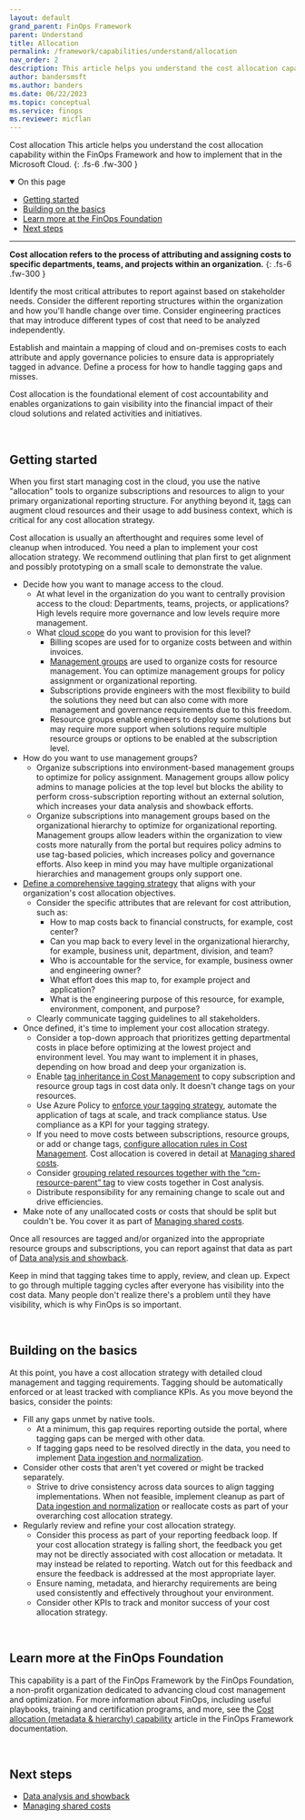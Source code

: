 ```yaml
---
layout: default
grand_parent: FinOps Framework
parent: Understand
title: Allocation
permalink: /framework/capabilities/understand/allocation
nav_order: 2
description: This article helps you understand the cost allocation capability within the FinOps Framework and how to implement that in the Microsoft Cloud.
author: bandersmsft
ms.author: banders
ms.date: 06/22/2023
ms.topic: conceptual
ms.service: finops
ms.reviewer: micflan
---
```


<span class="fs-9 d-block mb-4">Cost allocation</span>
This article helps you understand the cost allocation capability within the FinOps Framework and how to implement that in the Microsoft Cloud.
{: .fs-6 .fw-300 }

<details open markdown="1">
  <summary class="fs-2 text-uppercase">On this page</summary>

- [Getting started](#getting-started)
- [Building on the basics](#building-on-the-basics)
- [Learn more at the FinOps Foundation](#learn-more-at-the-finops-foundation)
- [Next steps](#next-steps)

</details>

---

<a name="definition"></a>
**Cost allocation refers to the process of attributing and assigning costs to specific departments, teams, and projects within an organization.**
{: .fs-6 .fw-300 }

Identify the most critical attributes to report against based on stakeholder needs. Consider the different reporting structures within the organization and how you'll handle change over time. Consider engineering practices that may introduce different types of cost that need to be analyzed independently.

Establish and maintain a mapping of cloud and on-premises costs to each attribute and apply governance policies to ensure data is appropriately tagged in advance. Define a process for how to handle tagging gaps and misses.

Cost allocation is the foundational element of cost accountability and enables organizations to gain visibility into the financial impact of their cloud solutions and related activities and initiatives.

<br>

## Getting started

When you first start managing cost in the cloud, you use the native "allocation" tools to organize subscriptions and resources to align to your primary organizational reporting structure. For anything beyond it, [tags](https://learn.microsoft.com/azure/azure-resource-manager/management/tag-resources.md) can augment cloud resources and their usage to add business context, which is critical for any cost allocation strategy.

Cost allocation is usually an afterthought and requires some level of cleanup when introduced. You need a plan to implement your cost allocation strategy. We recommend outlining that plan first to get alignment and possibly prototyping on a small scale to demonstrate the value.

- Decide how you want to manage access to the cloud.
  - At what level in the organization do you want to centrally provision access to the cloud: Departments, teams, projects, or applications? High levels require more governance and low levels require more management.
  - What [cloud scope](https://learn.microsoft.com/azure/cost-management-billing/costs/understand-work-scopes.md) do you want to provision for this level?
    - Billing scopes are used for to organize costs between and within invoices.
    - [Management groups](https://learn.microsoft.com/azure/governance/management-groups/overview.md) are used to organize costs for resource management. You can optimize management groups for policy assignment or organizational reporting.
    - Subscriptions provide engineers with the most flexibility to build the solutions they need but can also come with more management and governance requirements due to this freedom.
    - Resource groups enable engineers to deploy some solutions but may require more support when solutions require multiple resource groups or options to be enabled at the subscription level.
- How do you want to use management groups?
  - Organize subscriptions into environment-based management groups to optimize for policy assignment. Management groups allow policy admins to manage policies at the top level but blocks the ability to perform cross-subscription reporting without an external solution, which increases your data analysis and showback efforts.
  - Organize subscriptions into management groups based on the organizational hierarchy to optimize for organizational reporting. Management groups allow leaders within the organization to view costs more naturally from the portal but requires policy admins to use tag-based policies, which increases policy and governance efforts. Also keep in mind you may have multiple organizational hierarchies and management groups only support one.
- [Define a comprehensive tagging strategy](https://learn.microsoft.com/azure/cloud-adoption-framework/ready/azure-best-practices/resource-tagging) that aligns with your organization's cost allocation objectives.
  - Consider the specific attributes that are relevant for cost attribution, such as:
    - How to map costs back to financial constructs, for example, cost center?
    - Can you map back to every level in the organizational hierarchy, for example, business unit, department, division, and team?
    - Who is accountable for the service, for example, business owner and engineering owner?
    - What effort does this map to, for example project and application?
    - What is the engineering purpose of this resource, for example, environment, component, and purpose?
  - Clearly communicate tagging guidelines to all stakeholders.
- Once defined, it's time to implement your cost allocation strategy.
  - Consider a top-down approach that prioritizes getting departmental costs in place before optimizing at the lowest project and environment level. You may want to implement it in phases, depending on how broad and deep your organization is.
  - Enable [tag inheritance in Cost Management](https://learn.microsoft.com/azure/cost-management-billing/costs/enable-tag-inheritance.md) to copy subscription and resource group tags in cost data only. It doesn't change tags on your resources.
  - Use Azure Policy to [enforce your tagging strategy](https://learn.microsoft.com/azure/azure-resource-manager/management/tag-policies.md), automate the application of tags at scale, and track compliance status. Use compliance as a KPI for your tagging strategy.
  - If you need to move costs between subscriptions, resource groups, or add or change tags, [configure allocation rules in Cost Management](https://learn.microsoft.com/azure/cost-management-billing/costs/allocate-costs.md). Cost allocation is covered in detail at [Managing shared costs](./shared-cost.md).
  - Consider [grouping related resources together with the “cm-resource-parent” tag](https://learn.microsoft.com/azure/cost-management-billing/costs/group-filter.md#group-related-resources-in-the-resources-view) to view costs together in Cost analysis.
  - Distribute responsibility for any remaining change to scale out and drive efficiencies.
- Make note of any unallocated costs or costs that should be split but couldn't be. You cover it as part of [Managing shared costs](./shared-cost.md).

Once all resources are tagged and/or organized into the appropriate resource groups and subscriptions, you can report against that data as part of [Data analysis and showback](./reporting.md).

Keep in mind that tagging takes time to apply, review, and clean up. Expect to go through multiple tagging cycles after everyone has visibility into the cost data. Many people don't realize there's a problem until they have visibility, which is why FinOps is so important.

<br>

## Building on the basics

At this point, you have a cost allocation strategy with detailed cloud management and tagging requirements. Tagging should be automatically enforced or at least tracked with compliance KPIs. As you move beyond the basics, consider the points:

- Fill any gaps unmet by native tools.
  - At a minimum, this gap requires reporting outside the portal, where tagging gaps can be merged with other data.
  - If tagging gaps need to be resolved directly in the data, you need to implement [Data ingestion and normalization](./ingestion.md).
- Consider other costs that aren't yet covered or might be tracked separately.
  - Strive to drive consistency across data sources to align tagging implementations. When not feasible, implement cleanup as part of [Data ingestion and normalization](./ingestion.md) or reallocate costs as part of your overarching cost allocation strategy.
- Regularly review and refine your cost allocation strategy.
  - Consider this process as part of your reporting feedback loop. If your cost allocation strategy is falling short, the feedback you get may not be directly associated with cost allocation or metadata. It may instead be related to reporting. Watch out for this feedback and ensure the feedback is addressed at the most appropriate layer.
  - Ensure naming, metadata, and hierarchy requirements are being used consistently and effectively throughout your environment.
  - Consider other KPIs to track and monitor success of your cost allocation strategy.

<br>

## Learn more at the FinOps Foundation

This capability is a part of the FinOps Framework by the FinOps Foundation, a non-profit organization dedicated to advancing cloud cost management and optimization. For more information about FinOps, including useful playbooks, training and certification programs, and more, see the [Cost allocation (metadata & hierarchy) capability](https://www.finops.org/framework/capabilities/cost-allocation/) article in the FinOps Framework documentation.

<br>

## Next steps

- [Data analysis and showback](./reporting.md)
- [Managing shared costs](./shared-cost.md)

<br>
